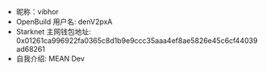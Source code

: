 - 昵称：vibhor  
- OpenBuild 用户名: denV2pxA
- Starknet 主网钱包地址: 0x01261ca996922fa0365c8d1b9e9ccc35aaa4ef8ae5826e45c6cf44039ad68261
- 自我介绍: MEAN Dev
